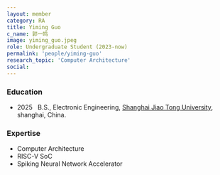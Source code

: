 ```yaml
---
layout: member
category: RA
title: Yiming Guo
c_name: 郭一鸣
image: yiming_guo.jpeg
role: Undergraduate Student (2023-now)
permalink: 'people/yiming-guo'
research_topic: 'Computer Architecture'
social:
---
```


### <i class="fas fa-graduation-cap"></i> Education
- 2025 &nbsp; B.S., Electronic Engineering, [Shanghai Jiao Tong University](https://www.seiee.sjtu.edu.cn/), shanghai, China.

### Expertise
- Computer Architecture
- RISC-V SoC
- Spiking Neural Network Accelerator
